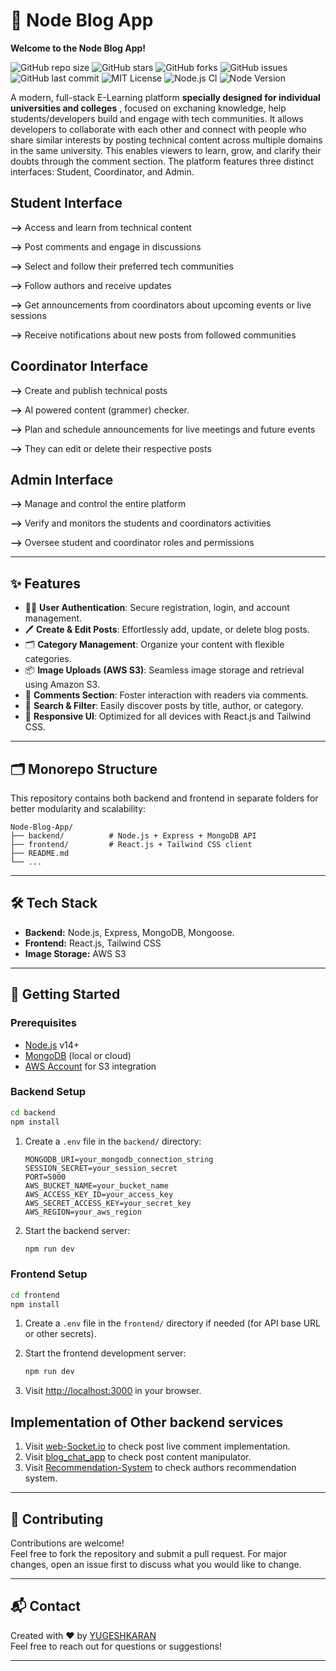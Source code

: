 # 📝 Node Blog App

**Welcome to the Node Blog App!**

![GitHub repo size](https://img.shields.io/github/repo-size/YUGESHKARAN/Node-Blog-App)
![GitHub stars](https://img.shields.io/github/stars/YUGESHKARAN/Node-Blog-App?style=social)
![GitHub forks](https://img.shields.io/github/forks/YUGESHKARAN/Node-Blog-App?style=social)
![GitHub issues](https://img.shields.io/github/issues/YUGESHKARAN/Node-Blog-App)
![GitHub last commit](https://img.shields.io/github/last-commit/YUGESHKARAN/Node-Blog-App)
![MIT License](https://img.shields.io/github/license/YUGESHKARAN/Node-Blog-App)
![Node.js CI](https://img.shields.io/github/actions/workflow/status/YUGESHKARAN/Node-Blog-App/node.js.yml?branch=main)
![Node Version](https://img.shields.io/badge/node-%3E=16.0.0-green)

A modern, full-stack E-Learning platform **specially designed for individual universities and colleges** ,  focused on exchaning knowledge, help students/developers build and engage with tech communities. It allows developers to collaborate with each other and connect with people who share similar interests by posting technical content across multiple domains in the same university. This enables viewers to learn, grow, and clarify their doubts through the comment section. The platform features three distinct interfaces: Student, Coordinator, and Admin.

## Student Interface <br>

**-->** Access and learn from technical content  <br>

**-->** Post comments and engage in discussions  <br>

**-->** Select and follow their preferred tech communities  <br>

**-->** Follow authors and receive updates  <br>

**-->** Get announcements from coordinators about upcoming events or live sessions  <br>

**-->** Receive notifications about new posts from followed communities  <br>

## Coordinator Interface <br>

**-->** Create and publish technical posts  <br>

**-->** AI powered content (grammer) checker.  <br>

**-->** Plan and schedule announcements for live meetings and future events  <br>

**-->** They can edit or delete their respective posts  <br>

## Admin Interface <br>

**-->** Manage and control the entire platform  <br>

**-->** Verify and monitors the students and coordinators activities  <br>

**-->** Oversee student and coordinator roles and permissions  <br>

---

## ✨ Features

- 🧑‍💻 **User Authentication**: Secure registration, login, and account management.
- 🖊️ **Create & Edit Posts**: Effortlessly add, update, or delete blog posts.
- 🗂️ **Category Management**: Organize your content with flexible categories.
- 📦 **Image Uploads (AWS S3)**: Seamless image storage and retrieval using Amazon S3.
- 💬 **Comments Section**: Foster interaction with readers via comments.
- 🔎 **Search & Filter**: Easily discover posts by title, author, or category.
- 📱 **Responsive UI**: Optimized for all devices with React.js and Tailwind CSS.

---

## 🗂️ Monorepo Structure

This repository contains both backend and frontend in separate folders for better modularity and scalability:

```
Node-Blog-App/
├── backend/          # Node.js + Express + MongoDB API
├── frontend/         # React.js + Tailwind CSS client
├── README.md
└── ...
```

---

## 🛠️ Tech Stack

- **Backend:** Node.js, Express, MongoDB, Mongoose.
- **Frontend:** React.js, Tailwind CSS
- **Image Storage:** AWS S3

---

## 🚀 Getting Started

### Prerequisites

- [Node.js](https://nodejs.org/) v14+
- [MongoDB](https://www.mongodb.com/) (local or cloud)
- [AWS Account](https://aws.amazon.com/) for S3 integration

### Backend Setup

```bash
cd backend
npm install
```

1. Create a `.env` file in the `backend/` directory:
   ```
   MONGODB_URI=your_mongodb_connection_string
   SESSION_SECRET=your_session_secret
   PORT=5000
   AWS_BUCKET_NAME=your_bucket_name
   AWS_ACCESS_KEY_ID=your_access_key
   AWS_SECRET_ACCESS_KEY=your_secret_key
   AWS_REGION=your_aws_region
   ```
2. Start the backend server:
   ```bash
   npm run dev
   ```

### Frontend Setup

```bash
cd frontend
npm install
```

1. Create a `.env` file in the `frontend/` directory if needed (for API base URL or other secrets).
2. Start the frontend development server:
   ```bash
   npm run dev
   ```

3. Visit [http://localhost:3000](http://localhost:3000) in your browser.

## Implementation of Other backend services
1. Visit [web-Socket.io](https://github.com/YUGESHKARAN/web-socket.io.git) to check post live comment implementation.
2. Visit [blog_chat_app](https://github.com/YUGESHKARAN/blogChat-backend.git) to check post content manipulator.
3. Visit [Recommendation-System](https://github.com/YUGESHKARAN/recommendation-system.git) to check authors recommendation system.

---

## 🤝 Contributing

Contributions are welcome!  
Feel free to fork the repository and submit a pull request. For major changes, open an issue first to discuss what you would like to change.

---

## 📬 Contact

Created with ❤️ by [YUGESHKARAN](https://github.com/YUGESHKARAN)  
Feel free to reach out for questions or suggestions!

---
